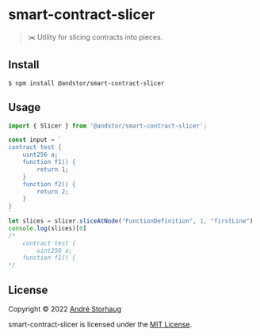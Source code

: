 # smart-contract-slicer

> :scissors: Utility for slicing contracts into pieces.


## Install
```
$ npm install @andstor/smart-contract-slicer
```

## Usage
```js
import { Slicer } from '@andstor/smart-contract-slicer';

const input = `
contract test {
    uint256 a;
    function f1() {
        return 1;
    }
    function f2() {
        return 2;
    }
}
`
let slices = slicer.sliceAtNode("FunctionDefinition", 1, "firstLine")
console.log(slices)[0]
/*
    contract test {
        uint256 a;
    function f1() {
*/
```
## License

Copyright © 2022 [André Storhaug](https://github.com/andstor)

smart-contract-slicer is licensed under the [MIT License](https://github.com/andstor/smart-contract-slicer/blob/master/LICENSE).  
